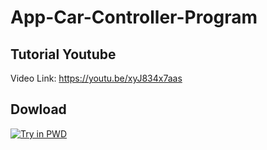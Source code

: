 # App-Car-Controller-Program

## Tutorial Youtube 
Video Link: https://youtu.be/xyJ834x7aas

## Dowload

[![Try in PWD](https://play.google.com/intl/vi/badges/images/generic/vi_badge_web_generic.png?hl=vi)](https://play.google.com/store/apps/details?id=bao.bon.wificar&fbclid=IwAR3YgmXNkmku0ASb8SiB5wBRETRY7DuGUuZAwhAd36Q5YIzrs3mkmLCsAxM)
